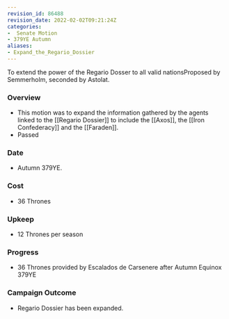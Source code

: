 ```yaml
---
revision_id: 86488
revision_date: 2022-02-02T09:21:24Z
categories:
-  Senate Motion
- 379YE Autumn
aliases:
- Expand_the_Regario_Dossier
---
```


To extend the power of the Regario Dosser to all valid nationsProposed by Semmerholm, seconded by Astolat. 


### Overview
* This motion was to expand the information gathered by the agents linked to the [[Regario Dossier]] to include the [[Axos]], the [[Iron Confederacy]] and the [[Faraden]].
* Passed

### Date
* Autumn 379YE.

### Cost
* 36 Thrones

### Upkeep
* 12 Thrones per season

### Progress
* 36 Thrones provided by Escalados de Carsenere after Autumn Equinox 379YE

### Campaign Outcome
* Regario Dossier has been expanded.




